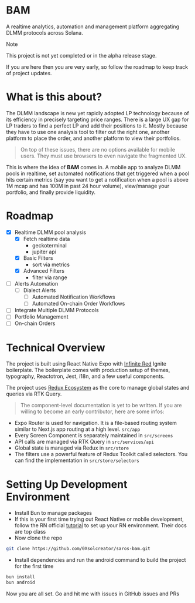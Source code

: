 # BAM

A realtime analytics, automation and management platform aggregating DLMM protocols across Solana.

> [!NOTE]
> This project is not yet completed or in the alpha release stage.
>
> If you are here then you are very early, so follow the roadmap to keep track of project updates.

# What is this about?

The DLMM landscape is new yet rapidly adopted LP technology because of its efficiency in precisely targeting price ranges. There is a large UX gap for LP traders to find a perfect LP and add their positions to it. Mostly because they have to use one analysis tool to filter out the right one, another platform to place the order, and another platform to view their portfolios.

> On top of these issues, there are no options available for mobile users. They must use browsers to even navigate the fragmented UX.

This is where the idea of **BAM** comes in. A mobile app to analyze DLMM pools in realtime, set automated notifications that get triggered when a pool hits certain metrics (say you want to get a notification when a pool is above 1M mcap and has 100M in past 24 hour volume), view/manage your portfolio, and finally provide liquidity.

# Roadmap

- [x] Realtime DLMM pool analysis
  - [x] Fetch realtime data
    - geckoterminal
    - jupiter api
  - [x] Basic Filters
    - sort via metrics
  - [x] Advanced Filters
    - filter via range
- [ ] Alerts Automation
  - [ ] Dialect Alerts
    - [ ] Automated Notification Workflows
    - [ ] Automated On-chain Order Workflows
- [ ] Integrate Multiple DLMM Protocols
- [ ] Portfolio Management
- [ ] On-chain Orders

# Technical Overview

The project is built using React Native Expo with [Infinite Red](https://infinite.red/) Ignite boilerplate. The boilerplate comes with production setup of themes, typography, Reactotron, Jest, i18n, and a few useful components.

The project uses [Redux Ecosystem](https://redux.js.org/) as the core to manage global states and queries via RTK Query.

> The component-level documentation is yet to be written. If you are willing to become an early contributor, here are some infos:

- Expo Router is used for navigation. It is a file-based routing system similar to Next.js app routing at a high level. `src/app`
- Every Screen Component is separately maintained in `src/screens`
- API calls are managed via RTK Query in `src/services/api`
- Global state is managed via Redux in `src/store`
- The filters use a powerful feature of Redux Toolkit called selectors. You can find the implementation in `src/store/selectors`

# Setting Up Development Environment

- Install Bun to manage packages
- If this is your first time trying out React Native or mobile development, follow the RN official [tutorial](https://reactnative.dev/docs/set-up-your-environment) to set up your RN environment. Their docs are top class
- Now clone the repo

```Bash
git clone https://github.com/0Xsolcreator/saros-bam.git
```

- Install dependencies and run the android command to build the project for the first time

```Bash
bun install
bun android
```

Now you are all set. Go and hit me with issues in GitHub issues and PRs
